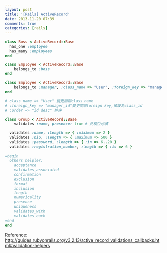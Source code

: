 ```yaml
---
layout: post
title: '[Rails] ActiveRecord'
date: 2013-11-20 07:39
comments: true
categories: [rails]
---
```

``` ruby Model之間要關聯時，雙方都要設定 (單複數要注意)
class Boss < ActiveRecord::Base
  has_one :employee 
  has_many :employees
end

class Employee < ActiveRecord::Base
	belongs_to :boss
end

```

``` ruby 常用參數
class Employee < ActiveRecord::Base
    belongs_to :manager, :class_name => "User", :foreign_key => "manager_id" ,:order => "id desc"
end

# class_name => "User" 變更關聯class name
# :foreign_key => "manager_id"變更關聯foreign key,預設為class_id
# :order => "id desc" 排序
```


``` ruby 資料驗證
class Group < ActiveRecord::Base
	validates :name, presence: true # 此欄位必填
  
  validates :name, :length => { :minimum => 2 }
  validates :bio, :length => { :maximum => 500 }
  validates :password, :length => { :in => 6..20 }
  validates :registration_number, :length => { :is => 6 }
  
=begin
  others helpler:
    acceptance
    validates_associated
    confirmation
    exclusion
    format
    inclusion
    length
    numericality
    presence
    uniqueness
    validates_with
    validates_each
=end
end

```


Reference:
http://guides.rubyonrails.org/v3.2.13/active_record_validations_callbacks.html#validation-helpers